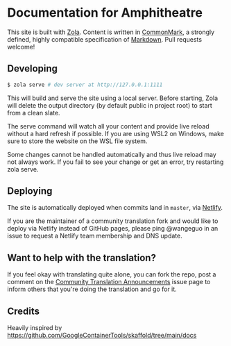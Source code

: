 # Documentation for Amphitheatre

This site is built with [Zola](https://www.getzola.org/). Content is written in
[CommonMark](https://commonmark.org/), a strongly defined, highly compatible
specification of [Markdown](https://www.markdownguide.org/). Pull requests
welcome!

## Developing

``` bash
$ zola serve # dev server at http://127.0.0.1:1111
```

This will build and serve the site using a local server. Before starting, Zola
will delete the output directory (by default public in project root) to start
from a clean slate.

The serve command will watch all your content and provide live reload without a
hard refresh if possible. If you are using WSL2 on Windows, make sure to store
the website on the WSL file system.

Some changes cannot be handled automatically and thus live reload may not always
work. If you fail to see your change or get an error, try restarting zola serve.

## Deploying

The site is automatically deployed when commits land in `master`, via
[Netlify](https://www.netlify.com/).

If you are the maintainer of a community translation fork and would like to
deploy via Netlify instead of GitHub pages, please ping @wangeguo in an issue to
request a Netlify team membership and DNS update.

## Want to help with the translation?

If you feel okay with translating quite alone, you can fork the repo, post a
comment on the [Community Translation
Announcements](https://github.com/amphitheatre-app/docs/issues/1) issue page to
inform others that you're doing the translation and go for it.

## Credits

Heavily inspired by
https://github.com/GoogleContainerTools/skaffold/tree/main/docs